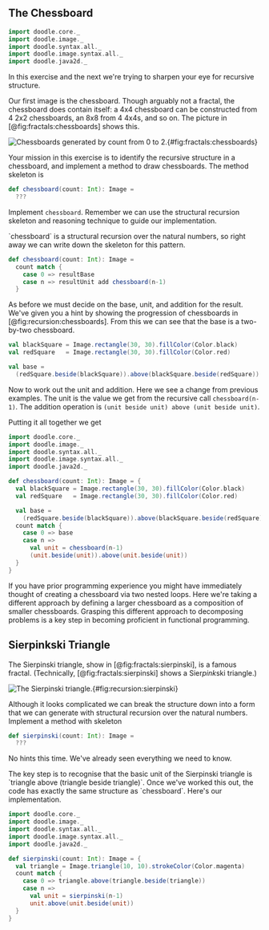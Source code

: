 ## The Chessboard

```scala mdoc:invisible
import doodle.core._
import doodle.image._
import doodle.syntax.all._
import doodle.image.syntax.all._
import doodle.java2d._
```

In this exercise and the next we're trying to sharpen your eye for recursive structure.

Our first image is the chessboard. Though arguably not a fractal, the chessboard does contain itself: a 4x4 chessboard can be constructed from 4 2x2 chessboards, an 8x8 from 4 4x4s, and so on. The picture in [@fig:fractals:chessboards] shows this.

![Chessboards generated by `count` from 0 to 2.](./src/pages/fractals/chessboards.pdf+svg){#fig:fractals:chessboards}

Your mission in this exercise is to identify the recursive structure in a chessboard, and implement a method to draw chessboards.
The method skeleton is

```scala mdoc:silent
def chessboard(count: Int): Image =
  ???
```

Implement `chessboard`. Remember we can use the structural recursion skeleton and reasoning technique to guide our implementation.

<div class="solution">
`chessboard` is a structural recursion over the natural numbers, so right away we can write down the skeleton for this pattern.

```scala
def chessboard(count: Int): Image =
  count match {
    case 0 => resultBase
    case n => resultUnit add chessboard(n-1)
  }
```

As before we must decide on the base, unit, and addition for the result.
We've given you a hint by showing the progression of chessboards in [@fig:recursion:chessboards].
From this we can see that the base is a two-by-two chessboard.

```scala mdoc:silent
val blackSquare = Image.rectangle(30, 30).fillColor(Color.black)
val redSquare   = Image.rectangle(30, 30).fillColor(Color.red)

val base =
  (redSquare.beside(blackSquare)).above(blackSquare.beside(redSquare))
```

Now to work out the unit and addition.
Here we see a change from previous examples.
The unit is the value we get from the recursive call `chessboard(n-1)`.
The addition operation is `(unit beside unit) above (unit beside unit)`.

Putting it all together we get

```scala mdoc:reset:invisible
import doodle.core._
import doodle.image._
import doodle.syntax.all._
import doodle.image.syntax.all._
import doodle.java2d._
```
```scala mdoc:silent
def chessboard(count: Int): Image = {
  val blackSquare = Image.rectangle(30, 30).fillColor(Color.black)
  val redSquare   = Image.rectangle(30, 30).fillColor(Color.red)

  val base =
    (redSquare.beside(blackSquare)).above(blackSquare.beside(redSquare))
  count match {
    case 0 => base
    case n =>
      val unit = chessboard(n-1)
      (unit.beside(unit)).above(unit.beside(unit))
  }
}
```
</div>

If you have prior programming experience you might have immediately thought of creating a chessboard via two nested loops.
Here we're taking a different approach by defining a larger chessboard as a composition of smaller chessboards.
Grasping this different approach to decomposing problems is a key step in becoming proficient in functional programming.


## Sierpinkski Triangle

The Sierpinski triangle, show in [@fig:fractals:sierpinski], is a famous fractal. (Technically, [@fig:fractals:sierpinski] shows a Sier*pink*ski triangle.)

![The Sierpinski triangle.](./src/pages/fractals/sierpinski.pdf+svg){#fig:recursion:sierpinski}

Although it looks complicated we can break the structure down into a form that we can generate with structural recursion over the natural numbers.
Implement a method with skeleton

```scala mdoc
def sierpinski(count: Int): Image =
  ???
```

No hints this time.
We've already seen everything we need to know.

<div class="solution">
The key step is to recognise that the basic unit of the Sierpinski triangle is `triangle above (triangle beside triangle)`.
Once we've worked this out, the code has exactly the same structure as `chessboard`.
Here's our implementation.

```scala mdoc:reset:invisible
import doodle.core._
import doodle.image._
import doodle.syntax.all._
import doodle.image.syntax.all._
import doodle.java2d._
```
```scala mdoc
def sierpinski(count: Int): Image = {
  val triangle = Image.triangle(10, 10).strokeColor(Color.magenta)
  count match {
    case 0 => triangle.above(triangle.beside(triangle))
    case n =>
      val unit = sierpinski(n-1)
      unit.above(unit.beside(unit))
  }
}
```
</div>


